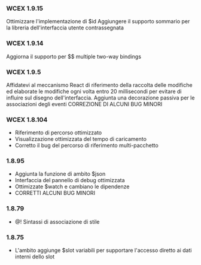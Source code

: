 ### WCEX 1.9.15
Ottimizzare l'implementazione di $id
Aggiungere il supporto sommario per la libreria dell'interfaccia utente contrassegnata 
### WCEX 1.9.14
Aggiorna il supporto per $$ multiple two-way bindings

### WCEX 1.9.5
Affidatevi al meccanismo React di riferimento della raccolta delle modifiche ed elaborate le modifiche ogni volta entro 20 millisecondi per evitare di influire sul disegno dell'interfaccia.
Aggiunta una decorazione passiva per le associazioni degli eventi
CORREZIONE DI ALCUNI BUG MINORI

### WCEX 1.8.104
- Riferimento di percorso ottimizzato
- Visualizzazione ottimizzata del tempo di caricamento
- Corretto il bug del percorso di riferimento multi-pacchetto

### 1.8.95
- Aggiunta la funzione di ambito $json
- Interfaccia del pannello di debug ottimizzata
- Ottimizzate $watch e cambiano le dipendenze
- CORRETTI ALCUNI BUG MINORI

### 1.8.79
- @! Sintassi di associazione di stile

### 1.8.75 
- L'ambito aggiunge $slot variabili per supportare l'accesso diretto ai dati interni dello slot 
